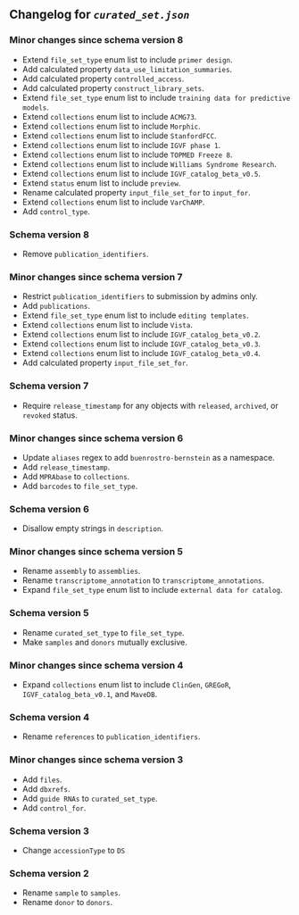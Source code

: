 ## Changelog for *`curated_set.json`*

### Minor changes since schema version 8

* Extend `file_set_type` enum list to include `primer design`.
* Add calculated property `data_use_limitation_summaries`.
* Add calculated property `controlled_access`.
* Add calculated property `construct_library_sets`.
* Extend `file_set_type` enum list to include `training data for predictive models`.
* Extend `collections` enum list to include `ACMG73`.
* Extend `collections` enum list to include `Morphic`.
* Extend `collections` enum list to include `StanfordFCC`.
* Extend `collections` enum list to include `IGVF phase 1`.
* Extend `collections` enum list to include `TOPMED Freeze 8`.
* Extend `collections` enum list to include `Williams Syndrome Research`.
* Extend `collections` enum list to include `IGVF_catalog_beta_v0.5`.
* Extend `status` enum list to include `preview`.
* Rename calculated property `input_file_set_for` to `input_for`.
* Extend `collections` enum list to include `VarChAMP`.
* Add `control_type`.

### Schema version 8

* Remove `publication_identifiers`.

### Minor changes since schema version 7

* Restrict `publication_identifiers` to submission by admins only.
* Add `publications`.
* Extend `file_set_type` enum list to include `editing templates`.
* Extend `collections` enum list to include `Vista`.
* Extend `collections` enum list to include `IGVF_catalog_beta_v0.2`.
* Extend `collections` enum list to include `IGVF_catalog_beta_v0.3`.
* Extend `collections` enum list to include `IGVF_catalog_beta_v0.4`.
* Add calculated property `input_file_set_for`.

### Schema version 7

* Require `release_timestamp` for any objects with `released`, `archived`, or `revoked` status.

### Minor changes since schema version 6

* Update `aliases` regex to add `buenrostro-bernstein` as a namespace.
* Add `release_timestamp`.
* Add `MPRAbase` to `collections`.
* Add `barcodes` to `file_set_type`.

### Schema version 6

* Disallow empty strings in `description`.

### Minor changes since schema version 5

* Rename `assembly` to `assemblies`.
* Rename `transcriptome_annotation` to `transcriptome_annotations`.
* Expand `file_set_type` enum list to include `external data for catalog`.

### Schema version 5

* Rename `curated_set_type` to `file_set_type`.
* Make `samples` and `donors` mutually exclusive.

### Minor changes since schema version 4

* Expand `collections` enum list to include `ClinGen`, `GREGoR`, `IGVF_catalog_beta_v0.1`, and `MaveDB`.

### Schema version 4

* Rename `references` to `publication_identifiers`.

### Minor changes since schema version 3

* Add `files`.
* Add `dbxrefs`.
* Add `guide RNAs` to `curated_set_type`.
* Add `control_for`.

### Schema version 3

* Change `accessionType` to `DS`

### Schema version 2

* Rename `sample` to `samples`.
* Rename `donor` to `donors`.
